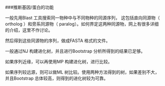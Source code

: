 ###推断基因/蛋白的功能

一般先用Blast 工具搜索同一物种中与不同物种的同源序列， 这包括直向同源物（ ortholog ）和旁系同源物（ paralog）。如何界定这两种同源物，网上有很多详细的介绍，这里不作讨论。

然后得到这些同源物的序列，做成FASTA 格式的文件。

一般通过NJ 构建进化树，并且进行Bootstrap 分析所得到的结果已足够。

如果序列近缘，可以再使用MP 构建进化树，进行比较。

如果序列较远源，则可以做ML 树比较。使用两种方法得到的树，如果差别不大，并且Bootstrap 总体较高，则得到的进化树较为可靠。

